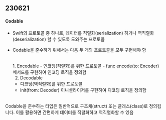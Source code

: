 ## 230621

#### Codable
- Swift의 프로토콜 중 하나로, 데이터를 직렬화(serialization) 하거나 역직렬화(deserialization) 할 수 있도록 도와주는 프로토콜
- Codable을 준수하기 위해서는 다음 두 개의 프로토콜을 모두 구현해야 함  

   <br/> 
  1. Encodable
   - 인코딩(직렬화)를 위한 프로토콜
   - func encode(to: Encoder) 메서드를 구현하여 인코딩 로직을 정의함  
  
   2. Decodable
   - 디코딩(역직렬화)를 위한 프로토콜
   - init(from: Decoder) 이니셜라이저를 구현하여 디코딩 로직을 정의함  
  
<br/>
    Codable을 준수하는 타입은 일반적으로 구조체(struct) 또는 클래스(class)로 정의됩니다. 이를 활용하면 간편하게 데이터를 직렬화하고 역직렬화할 수 있음  

